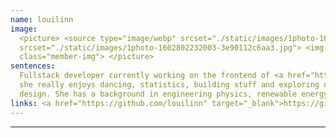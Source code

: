 ```yaml
---
name: louilinn
image:
  <picture> <source type="image/webp" srcset="./static/images/1photo-1602802232003-3e90112c6aa3.webp"> <source type="image/jpeg"
  srcset="./static/images/1photo-1602802232003-3e90112c6aa3.jpg"> <img src="./static/images/1photo-1602802232003-3e90112c6aa3.jpg" alt="member image"
  class="member-img"> </picture>
sentences:
  Fullstack developer currently working on the frontend of <a href="https://circles.garden" target="_blank">https://circles.garden</a>. Outside of programming
  she really enjoys dancing, statistics, building stuff and exploring organisational and social structures. Besides working she now also studies permaculture
  design. She has a background in engineering physics, renewable energy systems and environmental activism.
links: <a href="https://github.com/louilinn" target="_blank">https://github.com/louilinn</a>
---
```


---
